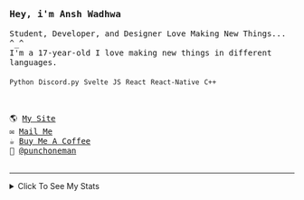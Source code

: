 <samp href="https://anshwadhwa.vercel.app">
    <h3>Hey, i'm Ansh Wadhwa</h3>
    Student, Developer, and Designer Love Making New Things... ^_^
    <br />
    I'm a 17-year-old I love making new things in different languages. 
    <br />
    <br />
    <code>Python</code> <code>Discord.py</code> <code>Svelte</code> <code>JS</code> <code>React</code> <code>React-Native</code> <code>C++</code>
    <br />
    <br />
    <h2></h2>
    🌎 <a href="https://simplystudios.github.io/anshwadhwa" target="_blank">My Site</a>
    <br/>
    ✉️ <a href="mailto:work.awadhwa@gmail.com" target="_blank">Mail Me</a>
    <br/>
    ☕️ <a href="https://buymeacoffee/anshwadhwa8" target="_blank">Buy Me A Coffee</a>
    <br/>
    👤 <a href="https://discord.com/users/600278222428438559" target="_blank">@punchoneman</a>
</samp>


<br />
<br />
<hr />
<details>
<summary> Click To See My Stats </summary>
<br />
<br />

<!--START_SECTION:waka-->
![Code Time](http://img.shields.io/badge/Code%20Time-465%20hrs%2022%20mins-blue)

![Profile Views](http://img.shields.io/badge/Profile%20Views-147-blue)

![Lines of code](https://img.shields.io/badge/From%20Hello%20World%20I%27ve%20Written-369.3%20thousand%20lines%20of%20code-blue)

**🐱 My GitHub Data** 

> 📦 101.5 kB Used in GitHub's Storage 
 > 
> 🚫 Not Opted to Hire
 > 
> 📜 47 Public Repositories 
 > 
> 🔑 8 Private Repositories 
 > 
**I'm an Early 🐤** 

```text
🌞 Morning                157 commits         █████░░░░░░░░░░░░░░░░░░░░   18.51 % 
🌆 Daytime                318 commits         █████████░░░░░░░░░░░░░░░░   37.50 % 
🌃 Evening                337 commits         ██████████░░░░░░░░░░░░░░░   39.74 % 
🌙 Night                  36 commits          █░░░░░░░░░░░░░░░░░░░░░░░░   04.25 % 
```
📅 **I'm Most Productive on Saturday** 

```text
Monday                   104 commits         ███░░░░░░░░░░░░░░░░░░░░░░   12.26 % 
Tuesday                  118 commits         ███░░░░░░░░░░░░░░░░░░░░░░   13.92 % 
Wednesday                135 commits         ████░░░░░░░░░░░░░░░░░░░░░   15.92 % 
Thursday                 98 commits          ███░░░░░░░░░░░░░░░░░░░░░░   11.56 % 
Friday                   138 commits         ████░░░░░░░░░░░░░░░░░░░░░   16.27 % 
Saturday                 172 commits         █████░░░░░░░░░░░░░░░░░░░░   20.28 % 
Sunday                   83 commits          ██░░░░░░░░░░░░░░░░░░░░░░░   09.79 % 
```


📊 **This Week I Spent My Time On** 

```text
🕑︎ Time Zone: Asia/Kolkata

💬 Programming Languages: 
No Activity Tracked This Week

🔥 Editors: 
No Activity Tracked This Week

🐱‍💻 Projects: 
No Activity Tracked This Week

💻 Operating System: 
No Activity Tracked This Week
```

**I Mostly Code in Python** 

```text
Python                   10 repos            ██████░░░░░░░░░░░░░░░░░░░   23.26 % 
HTML                     10 repos            ██████░░░░░░░░░░░░░░░░░░░   23.26 % 
JavaScript               7 repos             ████░░░░░░░░░░░░░░░░░░░░░   16.28 % 
Svelte                   5 repos             ███░░░░░░░░░░░░░░░░░░░░░░   11.63 % 
CSS                      4 repos             ██░░░░░░░░░░░░░░░░░░░░░░░   09.30 % 
```



**Timeline**

![Lines of Code chart](https://raw.githubusercontent.com/simplystudios/simplystudios/main/assets/bar_graph.png)


 Last Updated on 04/04/2025 18:47:06 UTC
<!--END_SECTION:waka-->
</details>
